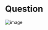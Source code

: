 # Question
![image](https://github.com/user-attachments/assets/2ffc43f6-7a76-4ce3-a5af-dce592e190d4)

